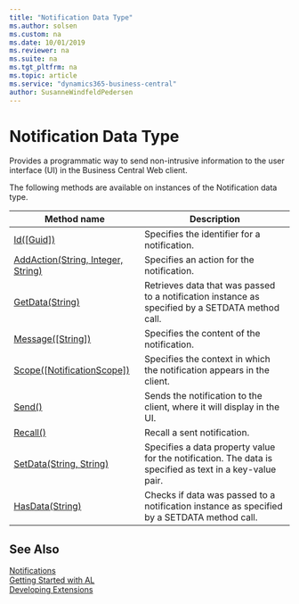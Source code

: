 ```yaml
---
title: "Notification Data Type"
ms.author: solsen
ms.custom: na
ms.date: 10/01/2019
ms.reviewer: na
ms.suite: na
ms.tgt_pltfrm: na
ms.topic: article
ms.service: "dynamics365-business-central"
author: SusanneWindfeldPedersen
---
```

[//]: # (START>DO_NOT_EDIT)
[//]: # (IMPORTANT:Do not edit any of the content between here and the END>DO_NOT_EDIT.)
[//]: # (Any modifications should be made in the .xml files in the ModernDev repo.)
# Notification Data Type
Provides a programmatic way to send non-intrusive information to the user interface (UI) in the Business Central Web client.



The following methods are available on instances of the Notification data type.

|Method name|Description|
|-----------|-----------|
|[Id([Guid])](notification-id-method.md)|Specifies the identifier for a notification.|
|[AddAction(String, Integer, String)](notification-addaction-method.md)|Specifies an action for the notification.|
|[GetData(String)](notification-getdata-method.md)|Retrieves data that was passed to a notification instance as specified by a SETDATA method call.|
|[Message([String])](notification-message-method.md)|Specifies the content of the notification.|
|[Scope([NotificationScope])](notification-scope-method.md)|Specifies the context in which the notification appears in the client.|
|[Send()](notification-send-method.md)|Sends the notification to the client, where it will display in the UI.|
|[Recall()](notification-recall-method.md)|Recall a sent notification.|
|[SetData(String, String)](notification-setdata-method.md)|Specifies a data property value for the notification. The data is specified as text in a key-value pair.|
|[HasData(String)](notification-hasdata-method.md)|Checks if data was passed to a notification instance as specified by a SETDATA method call.|

[//]: # (IMPORTANT: END>DO_NOT_EDIT)
## See Also
[Notifications](../../devenv-notifications-developing.md)  
[Getting Started with AL](../../devenv-get-started.md)  
[Developing Extensions](../../devenv-dev-overview.md)  